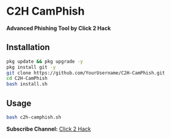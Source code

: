 # C2H CamPhish

**Advanced Phishing Tool by Click 2 Hack**

## Installation

```bash
pkg update && pkg upgrade -y
pkg install git -y
git clone https://github.com/YourUsername/C2H-CamPhish.git
cd C2H-CamPhish
bash install.sh
```

## Usage

```bash
bash c2h-camphish.sh
```

**Subscribe Channel:** [Click 2 Hack](https://youtube.com/@mithun_pasi?si=audJJdkbSoKeujtg)
